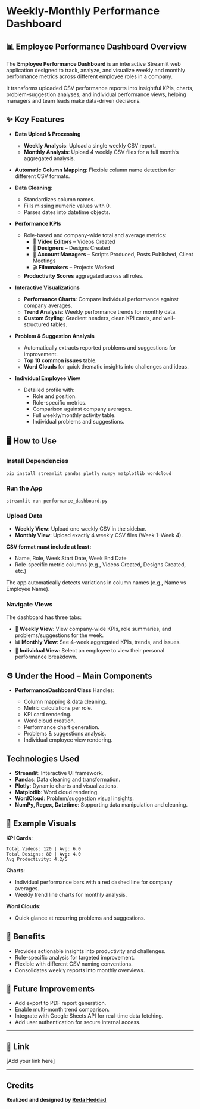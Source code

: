 
# Weekly-Monthly Performance Dashboard

## 📊 Employee Performance Dashboard Overview

The **Employee Performance Dashboard** is an interactive Streamlit web application designed to track, analyze, and visualize weekly and monthly performance metrics across different employee roles in a company.

It transforms uploaded CSV performance reports into insightful KPIs, charts, problem-suggestion analyses, and individual performance views, helping managers and team leads make data-driven decisions.

## ✨ Key Features

- **Data Upload & Processing**
  - **Weekly Analysis**: Upload a single weekly CSV report.
  - **Monthly Analysis**: Upload 4 weekly CSV files for a full month’s aggregated analysis.

- **Automatic Column Mapping**: Flexible column name detection for different CSV formats.

- **Data Cleaning**:
  - Standardizes column names.
  - Fills missing numeric values with 0.
  - Parses dates into datetime objects.

- **Performance KPIs**
  - Role-based and company-wide total and average metrics:
    - 🎥 **Video Editors** – Videos Created
    - 🎨 **Designers** – Designs Created
    - 📝 **Account Managers** – Scripts Produced, Posts Published, Client Meetings
    - 🎬 **Filmmakers** – Projects Worked
  - **Productivity Scores** aggregated across all roles.

- **Interactive Visualizations**
  - **Performance Charts**: Compare individual performance against company averages.
  - **Trend Analysis**: Weekly performance trends for monthly data.
  - **Custom Styling**: Gradient headers, clean KPI cards, and well-structured tables.

- **Problem & Suggestion Analysis**
  - Automatically extracts reported problems and suggestions for improvement.
  - **Top 10 common issues** table.
  - **Word Clouds** for quick thematic insights into challenges and ideas.

- **Individual Employee View**
  - Detailed profile with:
    - Role and position.
    - Role-specific metrics.
    - Comparison against company averages.
    - Full weekly/monthly activity table.
    - Individual problems and suggestions.

## 🖥️ How to Use

### Install Dependencies

```
pip install streamlit pandas plotly numpy matplotlib wordcloud
````

### Run the App

```
streamlit run performance_dashboard.py
```


### Upload Data

* **Weekly View**: Upload one weekly CSV in the sidebar.
* **Monthly View**: Upload exactly 4 weekly CSV files (Week 1–Week 4).

**CSV format must include at least:**

* Name, Role, Week Start Date, Week End Date
* Role-specific metric columns (e.g., Videos Created, Designs Created, etc.)

The app automatically detects variations in column names (e.g., Name vs Employee Name).

### Navigate Views

The dashboard has three tabs:

* **📅 Weekly View**: View company-wide KPIs, role summaries, and problems/suggestions for the week.
* **📊 Monthly View**: See 4-week aggregated KPIs, trends, and issues.
* **👤 Individual View**: Select an employee to view their personal performance breakdown.


## ⚙️ Under the Hood – Main Components

* **PerformanceDashboard Class** Handles:

  * Column mapping & data cleaning.
  * Metric calculations per role.
  * KPI card rendering.
  * Word cloud creation.
  * Performance chart generation.
  * Problems & suggestions analysis.
  * Individual employee view rendering.

## Technologies Used

* **Streamlit**: Interactive UI framework.
* **Pandas**: Data cleaning and transformation.
* **Plotly**: Dynamic charts and visualizations.
* **Matplotlib**: Word cloud rendering.
* **WordCloud**: Problem/suggestion visual insights.
* **NumPy, Regex, Datetime**: Supporting data manipulation and cleaning.

## 📸 Example Visuals

**KPI Cards**:

```
Total Videos: 120 | Avg: 6.0  
Total Designs: 80 | Avg: 4.0  
Avg Productivity: 4.2/5
```

**Charts**:

* Individual performance bars with a red dashed line for company averages.
* Weekly trend line charts for monthly analysis.

**Word Clouds**:

* Quick glance at recurring problems and suggestions.

## 🚀 Benefits

* Provides actionable insights into productivity and challenges.
* Role-specific analysis for targeted improvement.
* Flexible with different CSV naming conventions.
* Consolidates weekly reports into monthly overviews.

## 📌 Future Improvements

* Add export to PDF report generation.
* Enable multi-month trend comparison.
* Integrate with Google Sheets API for real-time data fetching.
* Add user authentication for secure internal access.

---

## 🔗 Link

\[Add your link here]

---

## Credits

**Realized and designed by [Reda Heddad](#)**

```


